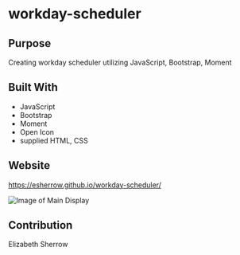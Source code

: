 # workday-scheduler

## Purpose
Creating workday scheduler utilizing JavaScript, Bootstrap, Moment

## Built With
*  JavaScript
*  Bootstrap
*  Moment
*  Open Icon
*  supplied HTML, CSS

## Website
https://esherrow.github.io/workday-scheduler/

![Image of Main Display](https://esherrow.github.io/workday-scheduler/assets/images/WDCapture.JPG)


## Contribution
Elizabeth Sherrow
